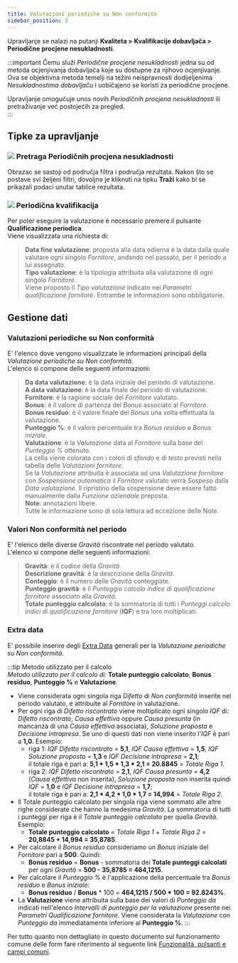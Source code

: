 ```yaml
---
title: Valutazioni periodiche su Non conformità
sidebar_position: 3
---
```


Upravljanje se nalazi na putanji **Kvaliteta > Kvalifikacije dobavljača > Periodične procjene nesukladnosti**.  


:::important Čemu služi
*Periodične procjene nesukladnosti* jedna su od metoda ocjenjivanja dobavljača koje su dostupne za njihovo ocjenjivanje.   
Ova se objektivna metoda temelji na težini neispravnosti dodijeljenima *Nesukladnostima dobavljaču* i uobičajeno se koristi za periodične procjene.   

Upravljanje omogućuje unos novih *Periodičnih procjena nesukladnosti* ili pretraživanje već postojećih za pregled.   
:::


## Tipke za upravljanje


### ![](/img/neutral/common/search.png) Pretraga Periodičnih procjena nesukladnosti

Obrazac se sastoji od područja filtra i područja rezultata. Nakon što se postave svi željeni filtri, dovoljno je kliknuti na tipku **Traži** kako bi se prikazali podaci unutar tablice rezultata.   


### ![](/img/neutral/common/accountant-search.png) Periodična kvalifikacija

Per poter eseguire la valutazione è necessario premere il pulsante **Qualificazione periodica**.   
Viene visualizzata una richiesta di:
> **Data fine valutazione**: proposta alla data odierna è la data dalla quale valutare ogni singolo *Fornitore*, andando nel passato, per il periodo a lui assegnato.   
> **Tipo valutazione**: è la tipologia attribuita alla valutazione di ogni singolo *Fornitore*.   
> Viene proposto il *Tipo valutazione* indicato nei *Parametri qualificazione fornitore*.
Entrambe le informazioni sono obbligatorie.   



## Gestione dati


### Valutazioni periodiche su Non conformità

E' l'elenco dove vengono visualizzate le informazioni principali della *Valutazione periodiche su Non conformità*.   
L'elenco si compone delle seguenti informazioni:   
> **Da data valutazione**: è la data iniziale del periodo di valutazione.   
> **A data valutazione**: è la data finale del periodo di valutazione.   
> **Fornitore**: è la ragione sociale del *Fornitore* valutato.   
> **Bonus**: è il valore di partenza del *Bonus* associato al *Fornitore*.   
> **Bonus residuo**: è il valore finale del *Bonus* una volta effettuata la valutazione.   
> **Punteggio %**: è il valore percentuale tra *Bonus residuo* e *Bonus iniziale*.   
> **Valutazione**: è la *Valutazione* data al *Fornitore* sulla base del *Punteggio %* ottenuto.   
> La cella viene colorata con i colori di *sfondo* e di *testo* previsti nella tabella delle *Valutazioni fornitore*.   
> Se la *Valutazione* attribuita è associata ad una *Valutazione fornitore* con *Sospensione automatica* il *Fornitore* valutato verrà *Sospeso* dalla *Data valutazione*.
> Il ripristino della sospensione deve essere fatto manualmente dalla *Funzione aziendale* preposta.   
> **Note**: annotazioni libere.   
Tutte le informazione sono di sola lettura ad eccezione delle Note.   


### Valori Non conformità nel periodo

E' l'elenco delle diverse *Gravità* riscontrate nel periodo valutato.   
L'elenco si compone delle seguenti informazioni:   
> **Gravità**: è il codice della *Gravità*.   
> **Descrizione gravità**: è la descrizione della *Gravità*.   
> **Conteggio**: è il numero delle *Gravità* conteggiate.   
> **Punteggio gravità**: è il *Punteggio calcolo indice di qualificazione fornitore* associato alla *Gravità*.   
> **Totale punteggio calcolato**: è la sommatoria di tutti i *Punteggi calcolo indici di qualificazione fornitore* (**IQF**) e tra loro moltiplicati.   


### Extra data

E' possibile inserire degli [Extra Data](/docs/configurations/utility/extra-data/extradata/search-extradata) generali per la *Valutazione periodiche su Non conformità*.   


:::tip Metodo utilizzato per il calcolo   
*Metodo utilizzato per il calcolo di:* **Totale punteggio calcolato**, **Bonus residuo**, **Punteggio %** e **Valutazione**.   
- Viene considerata ogni singola riga *Difetto* di *Non conformità* inserite nel periodo valutato, e attribuite al *Fornitore* in valutazione.   
- Per ogni riga di *Difetto riscontrato* viene moltiplicato ogni singolo *IQF* di: *Difetto riscontrato*, *Causa effettiva* oppure *Causa presunta* (in mancanza di una *Causa effettiva* associata), *Soluzione proposta* e *Decisione intrapresa*. Se uno di questi dati non viene inserito l'*IQF* è pari a **1,0**. Esempio:   
  - riga 1: *IQF Difetto riscontrato* = **5,1**, *IQF Causa effettiva* = **1,5**, *IQF Soluzione proposta* = **1,3** e *IQF Decisione intrapresa* = **2,1**;   
  il totale riga è pari a: **5,1 * 1,5 * 1,3 * 2,1 = 20.8845** = *Totale Riga 1*.   
  - riga 2: *IQF Difetto riscontrato* = **2,1**, *IQF Causa presunta* = **4,2** (*Causa effettiva* non inserita), *Soluzione proposta* non inserita quindi *IQF* = **1,0** e *IQF Decisione intrapresa* = **1,7**;   
  il totale riga è pari a: **2,1 * 4,2 * 1,0 * 1,7 = 14,994** = *Totale Riga 2*.   
- Il Totale punteggio calcolato per singola riga viene sommato alle altre righe considerate che hanno la medesima *Gravità*. La sommatoria di tutti i punteggi per riga è il *Totale punteggio calcolato* per quella *Gravità*. Esempio:   
  - **Totale punteggio calcolato** = *Totale Riga 1* + *Totale Riga 2* = **20,8845 + 14,994 = 35,8785**.   
- Per calcolare il *Bonus residuo* consideriamo un *Bonus* iniziale del *Fornitore* pari a **500**. Quindi:   
    - **Bonus residuo** = **Bonus** - sommatoria dei **Totale punteggi calcolati** per ogni *Gravità* = **500 - 35,8785 = 464,1215**.   
- Per calcolare il *Punteggio %* è l'applicazione della percentuale tra *Bonus residuo* e *Bonus iniziale*:   
    - **Bonus residuo** / **Bonus** * 100 = **464,1215 / 500 * 100 = 92.8243%**.   
- La **Valutazione** viene attribuita sulla base dei valori di *Punteggio da* indicati nell'elenco *Intervalli di punteggio per la valutazione* presente nei *Parametri Qualificazione fornitore*. Viene considerata la *Valutazione* con *Punteggio da* immediatamente inferiore al **Punteggio %**.
:::


Per tutto quanto non dettagliato in questo documento sul funzionamento comune delle form fare riferimento al seguente link [Funzionalità, pulsanti e campi comuni](/docs/guide/common).